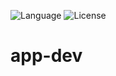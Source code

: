 ![Language](https://img.shields.io/badge/language-Swift%203-orange.svg)
![License](https://img.shields.io/github/license/lexrus/VPNOn.svg?style=flat)
# app-dev
